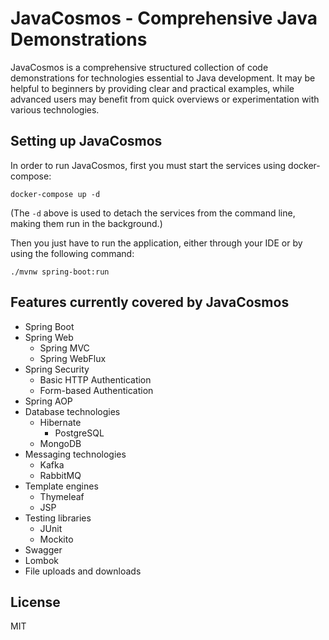 # JavaCosmos - Comprehensive Java Demonstrations

JavaCosmos is a comprehensive structured collection of code demonstrations for technologies essential to Java development. It may be helpful to beginners by providing clear and practical examples, while advanced users may benefit from quick overviews or experimentation with various technologies.

## Setting up JavaCosmos

In order to run JavaCosmos, first you must start the services using docker-compose:

```
docker-compose up -d
```

(The `-d` above is used to detach the services from the command line, making them run in the background.)

Then you just have to run the application, either through your IDE or by using the following command:

```
./mvnw spring-boot:run
```

## Features currently covered by JavaCosmos

- Spring Boot
- Spring Web
  - Spring MVC
  - Spring WebFlux
- Spring Security
  - Basic HTTP Authentication
  - Form-based Authentication
- Spring AOP
- Database technologies
  - Hibernate
    - PostgreSQL
  - MongoDB
- Messaging technologies
  - Kafka
  - RabbitMQ
- Template engines
  - Thymeleaf
  - JSP
- Testing libraries
  - JUnit
  - Mockito
- Swagger
- Lombok
- File uploads and downloads

## License

MIT
